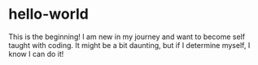 # hello-world
This is the beginning!
I am new in my journey and want to become self taught with coding.
It might be a bit daunting, but if I determine myself, I know I can do it!
